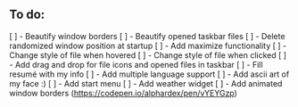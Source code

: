 ## To do:

[ ] - Beautify window borders
[ ] - Beautify opened taskbar files
[ ] - Delete randomized window position at startup
[ ] - Add maximize functionality
[ ] - Change style of file when hovered
[ ] - Change style of file when clicked
[ ] - Add drag and drop for file icons and opened files in taskbar
[ ] - Fill resumé with my info
[ ] - Add multiple language support
[ ] - Add ascii art of my face :)
[ ] - Add start menu
[ ] - Add weather widget
[ ] - Add animated window borders (https://codepen.io/alphardex/pen/vYEYGzp)